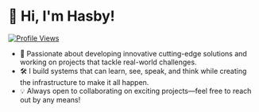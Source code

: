 # 👋 Hi, I'm Hasby!

[![Profile Views](https://komarev.com/ghpvc/?username=hfahrudin&color=blue)](https://github.com/hfahrudin)


- 🌟 Passionate about developing innovative cutting-edge solutions and working on projects that tackle real-world challenges.
- 🛠️ I build systems that can learn, see, speak, and think while creating the infrastructure to make it all happen.
- 💡 Always open to collaborating on exciting projects—feel free to reach out by any means!
